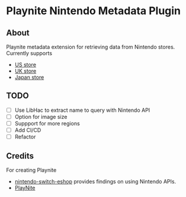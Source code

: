 # Playnite Nintendo Metadata Plugin

## About

Playnite metadata extension for retrieving data from Nintendo stores. Currently supports
- [US store](https://www.nintendo.com/us/)
- [UK store](https://www.nintendo.co.uk/)
- [Japan store](https://www.nintendo.co.jp)

## TODO

- [ ] Use LibHac to extract name to query with Nintendo API
- [ ] Option for image size
- [ ] Suppport for more regions
- [ ] Add CI/CD
- [ ] Refactor

## Credits

For creating Playnite
- [nintendo-switch-eshop](https://github.com/favna/nintendo-switch-eshop) provides findings on using Nintendo APIs.
- [PlayNite](https://github.com/JosefNemec/Playnite)

